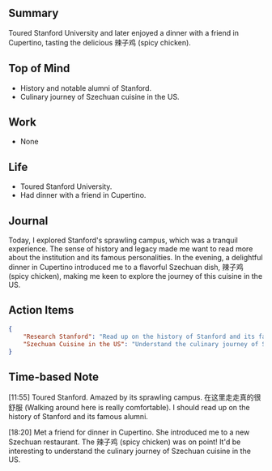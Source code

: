 ## Summary
Toured Stanford University and later enjoyed a dinner with a friend in Cupertino, tasting the delicious 辣子鸡 (spicy chicken).

## Top of Mind
- History and notable alumni of Stanford.
- Culinary journey of Szechuan cuisine in the US.

## Work
- None

## Life
- Toured Stanford University.
- Had dinner with a friend in Cupertino.

## Journal
Today, I explored Stanford's sprawling campus, which was a tranquil experience. The sense of history and legacy made me want to read more about the institution and its famous personalities. In the evening, a delightful dinner in Cupertino introduced me to a flavorful Szechuan dish, 辣子鸡 (spicy chicken), making me keen to explore the journey of this cuisine in the US.

## Action Items
```json
{
    "Research Stanford": "Read up on the history of Stanford and its famous alumni.",
    "Szechuan Cuisine in the US": "Understand the culinary journey of Szechuan cuisine in America."
}
```

## Time-based Note
[11:55] Toured Stanford. Amazed by its sprawling campus. 在这里走走真的很舒服 (Walking around here is really comfortable). I should read up on the history of Stanford and its famous alumni.

[18:20] Met a friend for dinner in Cupertino. She introduced me to a new Szechuan restaurant. The 辣子鸡 (spicy chicken) was on point! It'd be interesting to understand the culinary journey of Szechuan cuisine in the US.

